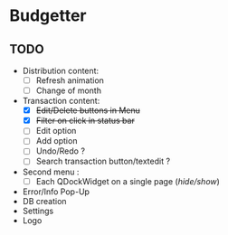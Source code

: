 # Budgetter

## TODO

* Distribution content:     
  - [ ] Refresh animation
  - [ ] Change of month  
* Transaction content:
  - [x] ~~Edit/Delete buttons in Menu~~
  - [x] ~~Filter on click in status bar~~
  - [ ] Edit option
  - [ ] Add option
  - [ ] Undo/Redo ?
  - [ ] Search transaction button/textedit ?
* Second menu :
  - [ ] Each QDockWidget on a single page (*hide/show*)
* Error/Info Pop-Up
* DB creation
* Settings
* Logo
